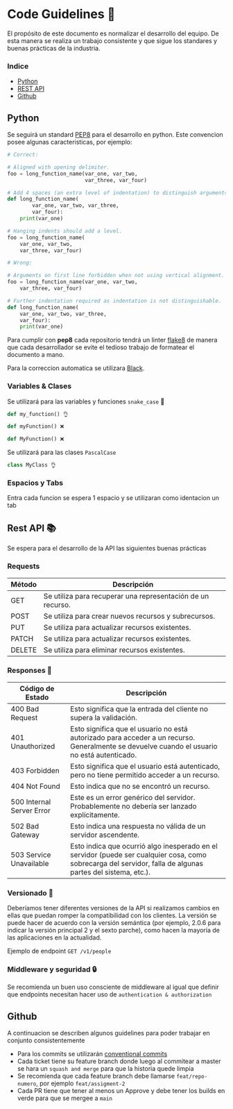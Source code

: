 # Code Guidelines 📖

El propósito de este documento es normalizar el desarrollo del equipo. De esta manera se realiza un trabajo consistente y que sigue los standares y buenas prácticas de la industria.

### Indice 

* [Python](https://github.com/trabajo-profesional-fiuba/.github/edit/main/profile/code_guidelines.md#python)
* [REST API](https://github.com/trabajo-profesional-fiuba/.github/edit/main/profile/code_guidelines.md#rest-api-)
* [Github](https://github.com/trabajo-profesional-fiuba/.github/edit/main/profile/code_guidelines.md#github)

## Python

Se seguirá un standard [PEP8](https://peps.python.org/pep-0008/) para el desarrollo en python. Este convencion posee algunas caracteristicas, por ejemplo:

```python
# Correct:

# Aligned with opening delimiter.
foo = long_function_name(var_one, var_two,
                         var_three, var_four)

# Add 4 spaces (an extra level of indentation) to distinguish arguments from the rest.
def long_function_name(
        var_one, var_two, var_three,
        var_four):
    print(var_one)

# Hanging indents should add a level.
foo = long_function_name(
    var_one, var_two,
    var_three, var_four)

# Wrong:

# Arguments on first line forbidden when not using vertical alignment.
foo = long_function_name(var_one, var_two,
    var_three, var_four)

# Further indentation required as indentation is not distinguishable.
def long_function_name(
    var_one, var_two, var_three,
    var_four):
    print(var_one)
```

Para cumplir con **pep8** cada repositorio tendrá un linter [flake8](https://flake8.pycqa.org/en/latest/user/index.html#) de manera que cada desarrollador se evite el tedioso trabajo de formatear el documento a mano.

Para la correccion automatica se utilizara [Black](https://pypi.org/project/black/).

### Variables & Clases

Se utilizará para las variables y funciones `snake_case` 🐍

```python
def my_function() 👌

def myFunction() ❌

def MyFunction() ❌
```

Se utilizará para las clases `PascalCase`

```python
class MyClass 👌
```

### Espacios y Tabs

Entra cada funcion se espera 1 espacio y se utilizaran como identacion un tab

## Rest API 📚

Se espera para el desarrollo de la API las siguientes buenas prácticas

### Requests

| Método | Descripción                                                 |
| ------ | ----------------------------------------------------------- |
| GET    | Se utiliza para recuperar una representación de un recurso. |
| POST   | Se utiliza para crear nuevos recursos y subrecursos.        |
| PUT    | Se utiliza para actualizar recursos existentes.             |
| PATCH  | Se utiliza para actualizar recursos existentes.             |
| DELETE | Se utiliza para eliminar recursos existentes.               |

### Responses 📣

| Código de Estado          | Descripción                                                                                                                                                 |
| ------------------------- | ----------------------------------------------------------------------------------------------------------------------------------------------------------- |
| 400 Bad Request           | Esto significa que la entrada del cliente no supera la validación.                                                                                          |
| 401 Unauthorized          | Esto significa que el usuario no está autorizado para acceder a un recurso. Generalmente se devuelve cuando el usuario no está autenticado.                 |
| 403 Forbidden             | Esto significa que el usuario está autenticado, pero no tiene permitido acceder a un recurso.                                                               |
| 404 Not Found             | Esto indica que no se encontró un recurso.                                                                                                                  |
| 500 Internal Server Error | Este es un error genérico del servidor. Probablemente no debería ser lanzado explícitamente.                                                                |
| 502 Bad Gateway           | Esto indica una respuesta no válida de un servidor ascendente.                                                                                              |
| 503 Service Unavailable   | Esto indica que ocurrió algo inesperado en el servidor (puede ser cualquier cosa, como sobrecarga del servidor, falla de algunas partes del sistema, etc.). |

### Versionado 🔢

Deberíamos tener diferentes versiones de la API si realizamos cambios en ellas que puedan romper la compatibilidad con los clientes. La versión se puede hacer de acuerdo con la versión semántica (por ejemplo, 2.0.6 para indicar la versión principal 2 y el sexto parche), como hacen la mayoría de las aplicaciones en la actualidad.

Ejemplo de endpoint `GET /v1/people`

### Middleware y seguridad 🔒

Se recomienda un buen uso consciente de middleware al igual que definir que endpoints necesitan hacer uso de `authentication & authorization`

## Github

A continuacion se describen algunos guidelines para poder trabajar en conjunto consistentemente

- Para los commits se utilizarán [conventional commits](https://www.conventionalcommits.org/en/v1.0.0/)
- Cada ticket tiene su feature branch donde luego al commitear a master se hara un `squash and merge` para que la historia quede limpia
- Se recomienda que cada feature branch debe llamarse `feat/repo-numero`, por ejemplo `feat/assigment-2`
- Cada PR tiene que tener al menos un Approve y debe tener los builds en verde para que se mergee a `main`
